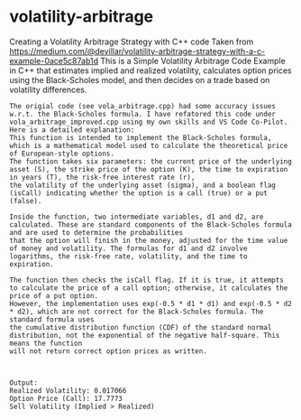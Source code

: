 # volatility-arbitrage
Creating a Volatility Arbitrage Strategy with C++ code
Taken from https://medium.com/@devillar/volatility-arbitrage-strategy-with-a-c-example-0ace5c87ab1d
This is a Simple Volatility Arbitrage Code Example in C++ that estimates implied and realized volatility, 
calculates option prices using the Black-Scholes model, and then decides on a trade based on volatility differences.

```
The origial code (see vola_arbitrage.cpp) had some accuracy issues w.r.t. the Black-Scholes formula. I have refatored this code under vola_arbitrage_improved.cpp using my own skills and VS Code Co-Pilot.
Here is a detailed explanation:
This function is intended to implement the Black-Scholes formula, which is a mathematical model used to calculate the theoretical price of European-style options.
The function takes six parameters: the current price of the underlying asset (S), the strike price of the option (K), the time to expiration in years (T), the risk-free interest rate (r),
the volatility of the underlying asset (sigma), and a boolean flag (isCall) indicating whether the option is a call (true) or a put (false).

Inside the function, two intermediate variables, d1 and d2, are calculated. These are standard components of the Black-Scholes formula and are used to determine the probabilities
that the option will finish in the money, adjusted for the time value of money and volatility. The formulas for d1 and d2 involve logarithms, the risk-free rate, volatility, and the time to expiration.

The function then checks the isCall flag. If it is true, it attempts to calculate the price of a call option; otherwise, it calculates the price of a put option.
However, the implementation uses exp(-0.5 * d1 * d1) and exp(-0.5 * d2 * d2), which are not correct for the Black-Scholes formula. The standard formula uses
the cumulative distribution function (CDF) of the standard normal distribution, not the exponential of the negative half-square. This means the function
will not return correct option prices as written.



Output:
Realized Volatility: 0.017066
Option Price (Call): 17.7773
Sell Volatility (Implied > Realized)
```
